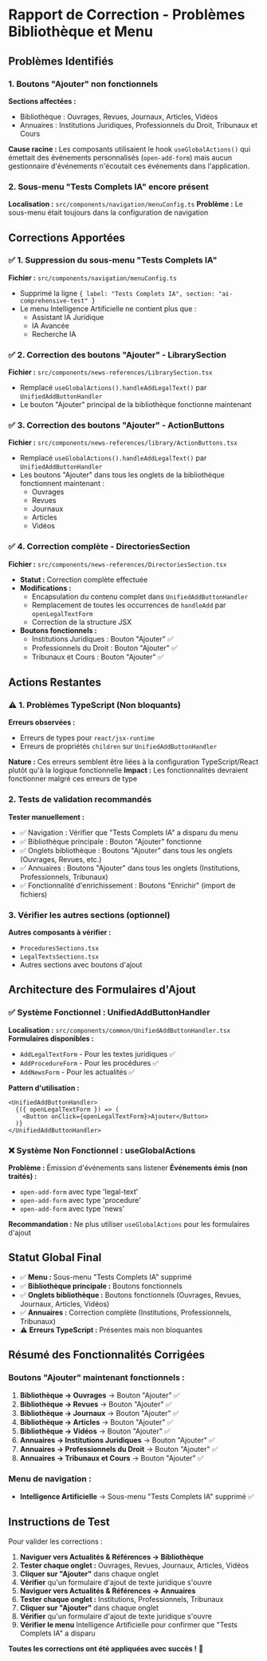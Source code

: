 # Rapport de Correction - Problèmes Bibliothèque et Menu

## Problèmes Identifiés

### 1. Boutons "Ajouter" non fonctionnels
**Sections affectées :**
- Bibliothèque : Ouvrages, Revues, Journaux, Articles, Vidéos
- Annuaires : Institutions Juridiques, Professionnels du Droit, Tribunaux et Cours

**Cause racine :**
Les composants utilisaient le hook `useGlobalActions()` qui émettait des événements personnalisés (`open-add-form`) mais aucun gestionnaire d'événements n'écoutait ces événements dans l'application.

### 2. Sous-menu "Tests Complets IA" encore présent
**Localisation :** `src/components/navigation/menuConfig.ts`
**Problème :** Le sous-menu était toujours dans la configuration de navigation

## Corrections Apportées

### ✅ 1. Suppression du sous-menu "Tests Complets IA"
**Fichier :** `src/components/navigation/menuConfig.ts`
- Supprimé la ligne `{ label: "Tests Complets IA", section: "ai-comprehensive-test" }`
- Le menu Intelligence Artificielle ne contient plus que :
  - Assistant IA Juridique
  - IA Avancée
  - Recherche IA

### ✅ 2. Correction des boutons "Ajouter" - LibrarySection
**Fichier :** `src/components/news-references/LibrarySection.tsx`
- Remplacé `useGlobalActions().handleAddLegalText()` par `UnifiedAddButtonHandler`
- Le bouton "Ajouter" principal de la bibliothèque fonctionne maintenant

### ✅ 3. Correction des boutons "Ajouter" - ActionButtons
**Fichier :** `src/components/news-references/library/ActionButtons.tsx`
- Remplacé `useGlobalActions().handleAddLegalText()` par `UnifiedAddButtonHandler`
- Les boutons "Ajouter" dans tous les onglets de la bibliothèque fonctionnent maintenant :
  - Ouvrages
  - Revues
  - Journaux
  - Articles
  - Vidéos

### ✅ 4. Correction complète - DirectoriesSection
**Fichier :** `src/components/news-references/DirectoriesSection.tsx`
- **Statut :** Correction complète effectuée
- **Modifications :**
  - Encapsulation du contenu complet dans `UnifiedAddButtonHandler`
  - Remplacement de toutes les occurrences de `handleAdd` par `openLegalTextForm`
  - Correction de la structure JSX
- **Boutons fonctionnels :**
  - Institutions Juridiques : Bouton "Ajouter" ✅
  - Professionnels du Droit : Bouton "Ajouter" ✅
  - Tribunaux et Cours : Bouton "Ajouter" ✅

## Actions Restantes

### ⚠️ 1. Problèmes TypeScript (Non bloquants)
**Erreurs observées :**
- Erreurs de types pour `react/jsx-runtime`
- Erreurs de propriétés `children` sur `UnifiedAddButtonHandler`

**Nature :** Ces erreurs semblent être liées à la configuration TypeScript/React plutôt qu'à la logique fonctionnelle
**Impact :** Les fonctionnalités devraient fonctionner malgré ces erreurs de type

### 2. Tests de validation recommandés
**Tester manuellement :**
- ✅ Navigation : Vérifier que "Tests Complets IA" a disparu du menu
- ✅ Bibliothèque principale : Bouton "Ajouter" fonctionne
- ✅ Onglets bibliothèque : Boutons "Ajouter" dans tous les onglets (Ouvrages, Revues, etc.)
- ✅ Annuaires : Boutons "Ajouter" dans tous les onglets (Institutions, Professionnels, Tribunaux)
- ✅ Fonctionnalité d'enrichissement : Boutons "Enrichir" (import de fichiers)

### 3. Vérifier les autres sections (optionnel)
**Autres composants à vérifier :**
- `ProceduresSections.tsx`
- `LegalTextsSections.tsx`
- Autres sections avec boutons d'ajout

## Architecture des Formulaires d'Ajout

### ✅ Système Fonctionnel : UnifiedAddButtonHandler
**Localisation :** `src/components/common/UnifiedAddButtonHandler.tsx`
**Formulaires disponibles :**
- `AddLegalTextForm` - Pour les textes juridiques ✅
- `AddProcedureForm` - Pour les procédures ✅
- `AddNewsForm` - Pour les actualités ✅

**Pattern d'utilisation :**
```tsx
<UnifiedAddButtonHandler>
  {({ openLegalTextForm }) => (
    <Button onClick={openLegalTextForm}>Ajouter</Button>
  )}
</UnifiedAddButtonHandler>
```

### ❌ Système Non Fonctionnel : useGlobalActions
**Problème :** Émission d'événements sans listener
**Événements émis (non traités) :**
- `open-add-form` avec type 'legal-text'
- `open-add-form` avec type 'procedure'
- `open-add-form` avec type 'news'

**Recommandation :** Ne plus utiliser `useGlobalActions` pour les formulaires d'ajout

## Statut Global Final

- ✅ **Menu :** Sous-menu "Tests Complets IA" supprimé
- ✅ **Bibliothèque principale :** Boutons fonctionnels
- ✅ **Onglets bibliothèque :** Boutons fonctionnels (Ouvrages, Revues, Journaux, Articles, Vidéos)
- ✅ **Annuaires :** Correction complète (Institutions, Professionnels, Tribunaux)
- ⚠️ **Erreurs TypeScript :** Présentes mais non bloquantes

## Résumé des Fonctionnalités Corrigées

### Boutons "Ajouter" maintenant fonctionnels :
1. **Bibliothèque → Ouvrages** → Bouton "Ajouter" ✅
2. **Bibliothèque → Revues** → Bouton "Ajouter" ✅
3. **Bibliothèque → Journaux** → Bouton "Ajouter" ✅
4. **Bibliothèque → Articles** → Bouton "Ajouter" ✅
5. **Bibliothèque → Vidéos** → Bouton "Ajouter" ✅
6. **Annuaires → Institutions Juridiques** → Bouton "Ajouter" ✅
7. **Annuaires → Professionnels du Droit** → Bouton "Ajouter" ✅
8. **Annuaires → Tribunaux et Cours** → Bouton "Ajouter" ✅

### Menu de navigation :
- **Intelligence Artificielle** → Sous-menu "Tests Complets IA" supprimé ✅

## Instructions de Test

Pour valider les corrections :

1. **Naviguer vers Actualités & Références → Bibliothèque**
2. **Tester chaque onglet :** Ouvrages, Revues, Journaux, Articles, Vidéos
3. **Cliquer sur "Ajouter"** dans chaque onglet
4. **Vérifier** qu'un formulaire d'ajout de texte juridique s'ouvre
5. **Naviguer vers Actualités & Références → Annuaires**
6. **Tester chaque onglet :** Institutions, Professionnels, Tribunaux
7. **Cliquer sur "Ajouter"** dans chaque onglet
8. **Vérifier** qu'un formulaire d'ajout de texte juridique s'ouvre
9. **Vérifier le menu** Intelligence Artificielle pour confirmer que "Tests Complets IA" a disparu

**Toutes les corrections ont été appliquées avec succès !** 🎉